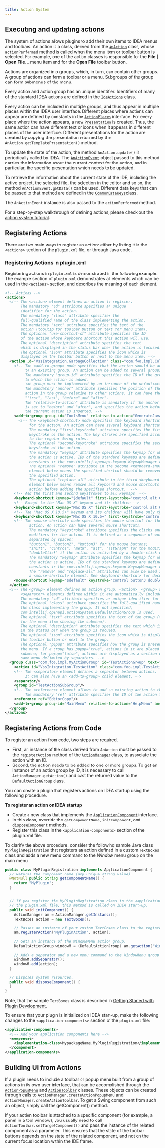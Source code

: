 ```yaml
---
title: Action System
---
```


## Executing and updating actions

The system of actions allows plugins to add their own items to IDEA menus and toolbars.  An action is a class, derived from the [`AnAction`](upsource:///platform/editor-ui-api/src/com/intellij/openapi/actionSystem/AnAction.java) class, whose `actionPerformed` method is called when the menu item or toolbar button is selected.
For example, one of the action classes is responsible for the **File \| Open File...** menu item and for the **Open File** toolbar button.

Actions are organized into groups, which, in turn, can contain other groups. A group of actions can form a toolbar or a menu.
Subgroups of the group can form submenus of the menu.

Every action and action group has an unique identifier. Identifiers of many of the standard IDEA actions are defined in the [`IdeActions`](upsource:///platform/platform-api/src/com/intellij/openapi/actionSystem/IdeActions.java) class.

Every action can be included in multiple groups, and thus appear in multiple places within the IDEA user interface. Different places where actions can appear are defined by constants in the [`ActionPlaces`](upsource:///platform/platform-api/src/com/intellij/openapi/actionSystem/ActionPlaces.java) interface. For every place where the action appears, a new [`Presentation`](upsource:///platform/platform-api/src/com/intellij/ide/presentation/Presentation.java) is created. Thus, the same action can have different text or icons when it appears in different places of the user interface. Different presentations for the action are created by copying the presentation returned by the `AnAction.getTemplatePresentation()` method.

To update the state of the action, the method `AnAction.update()` is periodically called by IDEA. The [`AnActionEvent`](upsource:///platform/editor-ui-api/src/com/intellij/openapi/actionSystem/AnActionEvent.java) object passed to this method carries the information about the current context for the action, and in particular, the specific presentation which needs to be updated.

To retrieve the information about the current state of the IDE, including the active project, the selected file, the selection in the editor and so on, the method `AnActionEvent.getData()` can be used. Different data keys that can be passed to that method are defined in the [`CommonDataKeys`](upsource:///platform/editor-ui-api/src/com/intellij/openapi/actionSystem/CommonDataKeys.java)class.

The `AnActionEvent` instance is also passed to the `actionPerformed` method.

For a step-by-step walkthrough of defining actions, please check out the [action system tutorial](/tutorials/action_system.md).

## Registering Actions

There are two main ways to register an action: either by listing it in the `<actions>` section of the `plugin.xml` file, or through Java code.

### Registering Actions in plugin.xml

Registering actions in `plugin.xml` is demonstrated in the following example. The example section of `plugin.xml` demonstrates all elements which can be used in the `<actions>` section, and describes the meaning of each element.

```xml
<!-- Actions -->
<actions>
  <!-- The <action> element defines an action to register.
       The mandatory "id" attribute specifies an unique 
       identifier for the action.
       The mandatory "class" attribute specifies the
       full-qualified name of the class implementing the action.
       The mandatory "text" attribute specifies the text of the
       action (tooltip for toolbar button or text for menu item).
       The optional "use-shortcut-of" attribute specifies the ID
       of the action whose keyboard shortcut this action will use.
       The optional "description" attribute specifies the text
       which is displayed in the status bar when the action is focused.
       The optional "icon" attribute specifies the icon which is
       displayed on the toolbar button or next to the menu item. -->
  <action id="VssIntegration.GarbageCollection" class="com.foo.impl.CollectGarbage" text="Collect _Garbage" description="Run garbage collector" icon="icons/garbage.png">
    <!-- The <add-to-group> node specifies that the action should be added
         to an existing group. An action can be added to several groups.
         The mandatory "group-id" attribute specifies the ID of the group
         to which the action is added.
         The group must be implemented by an instance of the DefaultActionGroup class.
         The mandatory "anchor" attribute specifies the position of the
         action in the group relative to other actions. It can have the values
         "first", "last", "before" and "after".
         The "relative-to-action" attribute is mandatory if the anchor
         is set to "before" and "after", and specifies the action before or after which
         the current action is inserted. -->
    <add-to-group group-id="ToolsMenu" relative-to-action="GenerateJavadoc" anchor="after"/>
      <!-- The <keyboard-shortcut> node specifies the keyboard shortcut
           for the action. An action can have several keyboard shortcuts.
           The mandatory "first-keystroke" attribute specifies the first
           keystroke of the action. The key strokes are specified according
           to the regular Swing rules.
           The optional "second-keystroke" attribute specifies the second
           keystroke of the action.
           The mandatory "keymap" attribute specifies the keymap for which
           the action is active. IDs of the standard keymaps are defined as
           constants in the com.intellij.openapi.keymap.KeymapManager class. 
           The optional "remove" attribute in the second <keyboard-shortcut>
           element below means the specified shortcut should be removed from 
           the specified action.
           The optional "replace-all" attribute in the third <keyboard-shortcut>
           element below means remove all keyboard and mouse shortcuts from the specified 
           action before adding the specified shortcut.  -->
    <!-- Add the first and second keystrokes to all keymaps  -->
    <keyboard-shortcut keymap="$default" first-keystroke="control alt G" second-keystroke="C"/>
    <!-- Except to the "Mac OS X" keymap and its children -->
    <keyboard-shortcut keymap="Mac OS X" first-keystroke="control alt G" second-keystroke="C" remove="true"/>
    <!-- The "Mac OS X 10.5+" keymap and its children will have only this keyboard shortcut for this action.  -->
    <keyboard-shortcut keymap="Mac OS X 10.5+" first-keystroke="control alt G" second-keystroke="C" replace-all="true"/>
    <!-- The <mouse-shortcut> node specifies the mouse shortcut for the
           action. An action can have several mouse shortcuts.
           The mandatory "keystroke" attribute specifies the clicks and
           modifiers for the action. It is defined as a sequence of words
           separated by spaces: 
           "button1", "button2", "button3" for the mouse buttons;
           "shift", "control", "meta", "alt", "altGraph" for the modifier keys;
           "doubleClick" if the action is activated by a double-click of the button.
           The mandatory "keymap" attribute specifies the keymap for which
           the action is active. IDs of the standard keymaps are defined as
           constants in the com.intellij.openapi.keymap.KeymapManager class.
           The "remove" and "replace-all" attributes can also be used in
           a <mouse-shortcut> element. See <keyboard-shortcut> for documentation.  -->
    <mouse-shortcut keymap="$default" keystroke="control button3 doubleClick"/>
  </action>
  <!-- The <group> element defines an action group. <action>, <group> and 
       <separator> elements defined within it are automatically included in the group.
       The mandatory "id" attribute specifies an unique identifier for the action.
       The optional "class" attribute specifies the full-qualified name of
       the class implementing the group. If not specified,
       com.intellij.openapi.actionSystem.DefaultActionGroup is used.
       The optional "text" attribute specifies the text of the group (text
       for the menu item showing the submenu).
       The optional "description" attribute specifies the text which is displayed
       in the status bar when the group is focused.
       The optional "icon" attribute specifies the icon which is displayed on
       the toolbar button or next to the group.
       The optional "popup" attribute specifies how the group is presented in
       the menu. If a group has popup="true", actions in it are placed in a
       submenu; for popup="false", actions are displayed as a section of the
       same menu delimited by separators. -->
  <group class="com.foo.impl.MyActionGroup" id="TestActionGroup" text="Test Group" description="Group with test actions" icon="icons/testgroup.png" popup="true">
    <action id="VssIntegration.TestAction" class="com.foo.impl.TestAction" text="My Test Action" description="My test action"/>
    <!-- The <separator> element defines a separator between actions.
         It can also have an <add-to-group> child element. -->
    <separator/>
    <group id="TestActionSubGroup"/>
    <!-- The <reference> element allows to add an existing action to the group.
         The mandatory "ref" attribute specifies the ID of the action to add. -->
    <reference ref="EditorCopy"/>
    <add-to-group group-id="MainMenu" relative-to-action="HelpMenu" anchor="before"/>
  </group>
</actions>
```

## Registering Actions from Code

To register an action from code, two steps are required.

* First, an instance of the class derived from `AnAction` must be passed to the `registerAction` method of the [`ActionManager`](upsource:///platform/editor-ui-api/src/com/intellij/openapi/actionSystem/ActionManager.java) class, to associate the action with an ID.
* Second, the action needs to be added to one or more groups. To get an instance of an action group by ID, it is necessary to call `ActionManager.getAction()` and cast the returned value to the [`DefaultActionGroup`](upsource:///platform/platform-api/src/com/intellij/openapi/actionSystem/DefaultActionGroup.java) class.

You can create a plugin that registers actions on IDEA startup using the following procedure.

**To register an action on IDEA startup**

* Create a new class that implements the [`ApplicationComponent`](upsource:///platform/core-api/src/com/intellij/openapi/components/ApplicationComponent.java) interface.
* In this class, override the `getComponentName`, `initComponent`, and `disposeComponent` methods.
* Register this class in the `<application-components>` section of the plugin.xml file.

To clarify the above procedure, consider the following sample Java class `MyPluginRegistration` that registers an action defined in a custom `TextBoxes` class and adds a new menu command to the *Window*  menu group on the main menu:

```java
public class MyPluginRegistration implements ApplicationComponent {
  // Returns the component name (any unique string value).
  @NotNull public String getComponentName() {
    return "MyPlugin";
  }


  // If you register the MyPluginRegistration class in the <application-components> section of
  // the plugin.xml file, this method is called on IDEA start-up.
  public void initComponent() {
    ActionManager am = ActionManager.getInstance();
    TextBoxes action = new TextBoxes();

    // Passes an instance of your custom TextBoxes class to the registerAction method of the ActionManager class.
    am.registerAction("MyPluginAction", action);

    // Gets an instance of the WindowMenu action group.
    DefaultActionGroup windowM = (DefaultActionGroup) am.getAction("WindowMenu");

    // Adds a separator and a new menu command to the WindowMenu group on the main menu.
    windowM.addSeparator();
    windowM.add(action);
  }

  // Disposes system resources.
  public void disposeComponent() {
  }
}
```

Note, that the sample `TextBoxes` class is described in [Getting Started with Plugin Development](/basics/getting_started.md).

To ensure that your plugin is initialized on IDEA start-up, make the following changes to the `<application-components>` section of the `plugin.xml` file:

```xml
<application-components>
  <!-- Add your application components here -->
  <component>
    <implementation-class>MypackageName.MyPluginRegistration</implementation-class>
  </component>
</application-components>
```

## Building UI from Actions

If a plugin needs to include a toolbar or popup menu built from a group of actions in its own user interface, that can be accomplished through the [`ActionPopupMenu`](upsource:///platform/editor-ui-api/src/com/intellij/openapi/actionSystem/ActionPopupMenu.java) and [`ActionToolbar`](upsource:///platform/editor-ui-api/src/com/intellij/openapi/actionSystem/ActionToolbar.java) classes. These objects can be created through calls to `ActionManager.createActionPopupMenu` and `ActionManager.createActionToolbar`. To get a Swing component from such an object, simply call the getComponent() method.

If your action toolbar is attached to a specific component (for example, a panel in a tool window), you usually need to call `ActionToolbar.setTargetComponent()` and pass the instance of the related component as a parameter. This ensures that the state of the toolbar buttons depends on the state of the related component, and not on the current focus location within the IDE frame.

